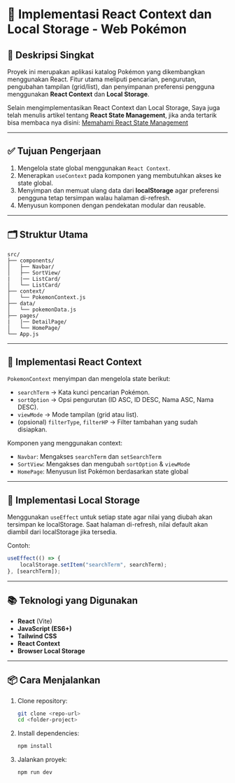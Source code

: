 # 🧾 Implementasi React Context dan Local Storage - Web Pokémon

## 📌 Deskripsi Singkat

Proyek ini merupakan aplikasi katalog Pokémon yang dikembangkan menggunakan React. Fitur utama meliputi pencarian, pengurutan, pengubahan tampilan (grid/list), dan penyimpanan preferensi pengguna menggunakan **React Context** dan **Local Storage**.

Selain mengimplementasikan React Context dan Local Storage, Saya juga telah menulis artikel tentang **React State Management**, jika anda tertarik bisa membaca nya disini: [Memahami React State Management](https://medium.com/@adit.praditia/react-state-management-memahami-pondasi-sebelum-melangkah-lebih-jauh-cd1ffa96eb20)

---

## ✅ Tujuan Pengerjaan

1. Mengelola state global menggunakan `React Context`.
2. Menerapkan `useContext` pada komponen yang membutuhkan akses ke state global.
3. Menyimpan dan memuat ulang data dari **localStorage** agar preferensi pengguna tetap tersimpan walau halaman di-refresh.
4. Menyusun komponen dengan pendekatan modular dan reusable.

---

## 🗂️ Struktur Utama

```
src/
├── components/
│   ├── Navbar/
│   ├── SortView/
|   |── ListCard/
│   └── ListCard/
├── context/
│   └── PokemonContext.js
├── data/
│   └── pokemonData.js
├── pages/
|   |── DetailPage/
│   └── HomePage/
└── App.js
```

---

## 🧠 Implementasi React Context

`PokemonContext` menyimpan dan mengelola state berikut:

-   `searchTerm` → Kata kunci pencarian Pokémon.
-   `sortOption` → Opsi pengurutan (ID ASC, ID DESC, Nama ASC, Nama DESC).
-   `viewMode` → Mode tampilan (grid atau list).
-   (opsional) `filterType`, `filterHP` → Filter tambahan yang sudah disiapkan.

Komponen yang menggunakan context:

-   `Navbar`: Mengakses `searchTerm` dan `setSearchTerm`
-   `SortView`: Mengakses dan mengubah `sortOption` & `viewMode`
-   `HomePage`: Menyusun list Pokémon berdasarkan state global

---

## 💾 Implementasi Local Storage

Menggunakan `useEffect` untuk setiap state agar nilai yang diubah akan tersimpan ke localStorage. Saat halaman di-refresh, nilai default akan diambil dari localStorage jika tersedia.

Contoh:

```jsx
useEffect(() => {
    localStorage.setItem("searchTerm", searchTerm);
}, [searchTerm]);
```

---

## 📚 Teknologi yang Digunakan

-   **React** (Vite)
-   **JavaScript (ES6+)**
-   **Tailwind CSS**
-   **React Context**
-   **Browser Local Storage**

---

## 📦 Cara Menjalankan

1. Clone repository:
    ```bash
    git clone <repo-url>
    cd <folder-project>
    ```
2. Install dependencies:
    ```bash
    npm install
    ```
3. Jalankan proyek:
    ```bash
    npm run dev
    ```
